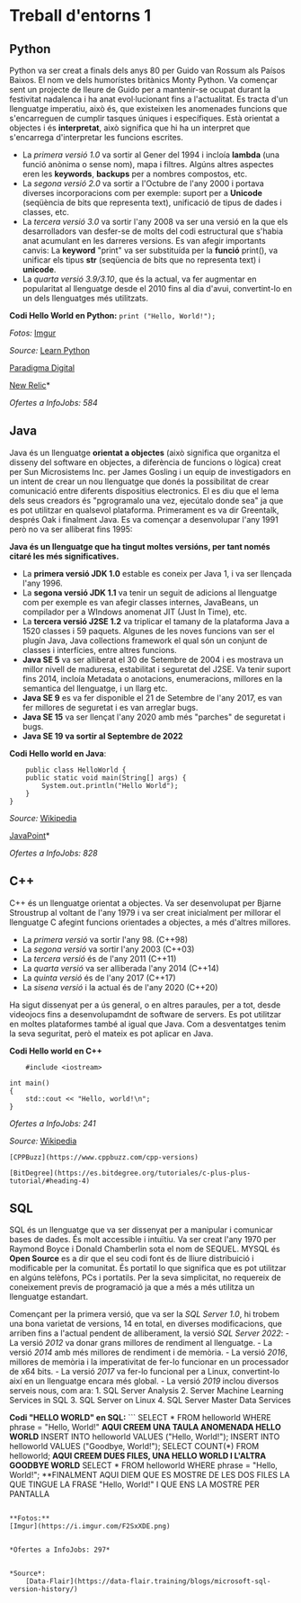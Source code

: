 # Treball d'entorns 1

## **Python** ##
Python va ser creat a finals dels anys 80 per Guido van Rossum als Paísos Baixos. El nom ve dels humorístes britànics Monty Python.
Va començar sent un projecte de lleure de Guido per a mantenir-se ocupat durant la festivitat nadalenca i ha anat evol·lucionant fins a l'actualitat.
Es tracta d'un llenguatge imperatiu, això és, que existeixen les anomenades funcions que s'encarreguen de cumplir tasques úniques i específiques. Està orientat a objectes i és **interpretat**, això significa que hi ha un interpret que s'encarrega d'interpretar les funcions escrites.

- La *primera versió 1.0* va sortir al Gener del 1994 i incloía **lambda** (una funció anònima o sense nom), mapa i filtres. Algúns altres aspectes eren les **keywords**, **backups** per a nombres compostos, etc.
- La *segona versió 2.0* va sortir a l'Octubre de l'any 2000 i portava diverses incorporacions com per exemple: suport per a **Unicode** (seqüència de bits que representa text), unificació de tipus de dades i classes, etc.
- La *tercera versió 3.0* va sortir l'any 2008 va ser una versió en la que els desarrolladors van desfer-se de molts del codi estructural que s'habia anat acumulant en les darreres versions. Es van afegir importants canvis: La **keyword** "print" va ser substituída per la **funció** print(), va unificar els tipus **str** (seqüencia de bits que no representa text) i **unicode**.
- La *quarta versió 3.9/3.10*, que és la actual, va fer augmentar en popularitat al llenguatge desde el 2010 fins al dia d'avui, convertint-lo en un dels llenguatges més utilitzats.

**Codi Hello World en Python:**
`print ("Hello, World!");`

*Fotos:*
[Imgur](https://i.imgur.com/gsYo8AA.png)

*Source:* [Learn Python](https://learnpython.com/blog/history-of-python/)

[Paradigma Digital](https://www.paradigmadigital.com/dev/es-python-el-lenguaje-del-futuro/)

[New Relic](https://newrelic.com/blog/nerd-life/python-programming-styles)*

*Ofertes a InfoJobs: 584*

## **Java** ##
Java és un llenguatge **orientat a objectes** (això significa que organitza el disseny del software en objectes, a diferència de funcions o lògica) creat per Sun Microsistems Inc. per James Gosling i un equip de investigadors en un intent de crear un nou llenguatge que donés la possibilitat de crear comunicació entre diferents dispositius electronics. El es diu que el lema dels seus creadors és "pgrogramalo una vez, ejecútalo donde sea" ja que es pot utilitzar en qualsevol plataforma. Primerament es va dir Greentalk, després Oak i finalment Java. Es va començar a desenvolupar l'any 1991 però no va ser alliberat fins 1995:

**Java és un llenguatge que ha tingut moltes versións, per tant només citaré les més significatives.**

- La **primera versió JDK 1.0** estable es coneix per Java 1, i va ser llençada l'any 1996.
- La **segona versió JDK 1.1** va tenir un seguit de adicions al llenguatge com per exemple es van afegir classes internes, JavaBeans, un compilador per a WIndows anomenat JIT (Just In Time), etc.
- La **tercera versió J2SE 1.2** va triplicar el tamany de la plataforma Java a 1520 classes i 59 paquets. Algunes de les noves funcions van ser el plugín Java, Java collections framework el qual són un conjunt de classes i interfícies, entre altres funcions.
- **Java SE 5** va ser alliberat el 30 de Setembre de 2004 i es mostrava un millor nivell de maduresa, estabilitat i seguretat del J2SE. Va tenir suport fins 2014, incloía Metadata o anotacions, enumeracions, millores en la semantica del llenguatge, i un llarg etc.
- **Java SE 9** es va fer disponible el 21 de Setembre de l'any 2017, es van fer millores de seguretat i es van arreglar bugs.
- **Java SE 15** va ser llençat l'any 2020 amb més "parches" de seguretat i bugs.
- **Java SE 19 va sortir al Septembre de 2022**

**Codi Hello world en Java**:
```
    public class HelloWorld {
    public static void main(String[] args) {
        System.out.println("Hello World");
    }
}
```
*Source:* [Wikipedia](https://en.wikipedia.org/wiki/Java_version_history)

[JavaPoint](https://www.javatpoint.com/history-of-java)*

*Ofertes a InfoJobs: 828*

## **C++** ##
C++ és un llenguatge orientat a objectes. Va ser desenvolupat per Bjarne Stroustrup al voltant de l'any 1979 i va ser creat inicialment per millorar el llenguatge C afegint funcions orientades a objectes, a més d'altres millores.

- La *primera versió* va sortir l'any 98. (C++98)
- La *segona versió* va sortir l'any 2003 (C++03)
- La *tercera versió* és de l'any 2011 (C++11)
- La *quarta versió* va ser alliberada l'any 2014 (C++14)
- La *quinta versió* és de l'any 2017 (C++17)
- La *sisena versió* i la actual és de l'any 2020 (C++20)

Ha sigut dissenyat per a ús general, o en altres paraules, per a tot, desde videojocs fins a desenvolupamdnt de software de servers. Es pot utilitzar en moltes plataformes també al igual que Java.
Com a desventatges tenim la seva seguritat, però el mateix es pot aplicar en Java.


**Codi Hello world en C++**
```
    #include <iostream>

int main()
{
    std::cout << "Hello, world!\n";
} 	
```

*Ofertes a InfoJobs: 241*
    
*Source:* [Wikipedia](https://en.wikipedia.org/wiki/C%2B%2B)

    [CPPBuzz](https://www.cppbuzz.com/cpp-versions)

    [BitDegree](https://es.bitdegree.org/tutoriales/c-plus-plus-tutorial/#heading-4)


## **SQL** ##
SQL és un llenguatge que va ser dissenyat per a manipular i comunicar bases de dades. És molt accessible i intuïtiu. Va ser creat l'any 1970 per Raymond Boyce i Donald Chamberlin sota el nom de SEQUEL. MYSQL és **Open Source** es a dir que el seu codi font és de lliure distribuició i modificable per la comunitat. És portatil lo que significa que es pot utilitzar en algúns telèfons, PCs i portatils. Per la seva simplicitat, no requereix de coneixement previs de programació ja que a més a més utilitza un llenguatge estandart.
    
Començant per la primera versió, que va ser la *SQL Server 1.0*, hi trobem una bona varietat de versions, 14 en total, en diverses modificacions, que arriben fins a l'actual pendent de alliberament, la  versió *SQL Server 2022*:
    - La versió *2012* va donar grans millores de rendiment al llenguatge.
    - La versió *2014* amb més millores de rendiment i de memòria.
    - La versió *2016*, millores de memòria i la imperativitat de fer-lo funcionar en un processador de x64 bits.
    - La versió *2017* va fer-lo funcional per a Linux, convertint-lo així en un llenguatge encara més global.
    - La versió *2019* inclou diversos serveis nous, com ara:
    1. SQL Server Analysis 
    2. Server Machine Learning Services in SQL
    3. SQL Server on Linux
    4. SQL Server Master Data Services

**Codi "HELLO WORLD" en SQL:**
     	```
        SELECT * FROM helloworld WHERE phrase = "Hello, World!" 	**AQUI CREEM UNA TAULA ANOMENADA HELLO WORLD** INSERT INTO helloworld VALUES ("Hello, World!");
INSERT INTO helloworld VALUES ("Goodbye, World!");
SELECT COUNT(*) FROM helloworld; **AQUI CREEM DUES FILES, UNA HELLO WORLD I L'ALTRA GOODBYE WORLD** SELECT * FROM helloworld WHERE phrase = "Hello, World!";
**FINALMENT AQUI DIEM QUE ES MOSTRE DE LES DOS FILES LA QUE TINGUE LA FRASE "Hello, World!" I QUE ENS LA MOSTRE PER PANTALLA
```

**Fotos:**
[Imgur](https://i.imgur.com/F2SxXDE.png)


*Ofertes a InfoJobs: 297*


*Source*: 
    [Data-Flair](https://data-flair.training/blogs/microsoft-sql-version-history/)
   

